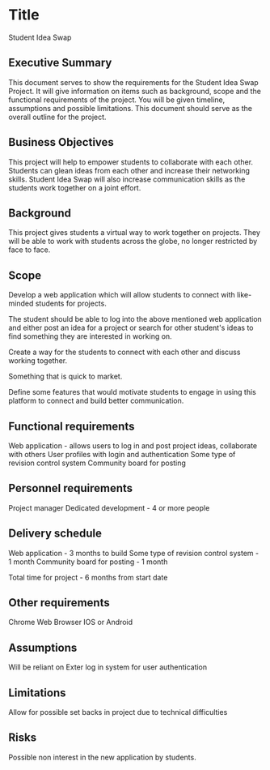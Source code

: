 # Title
Student Idea Swap

## Executive Summary

This document serves to show the requirements for the Student Idea Swap Project.  It will give information on items such as background, scope and the functional requirements of the project.  You will be given timeline, assumptions and possible limitations.  This document should serve as the overall outline for the project.


## Business Objectives

This project will help to empower students to collaborate with each other. Students can glean ideas from each other and increase their networking skills.  Student Idea Swap will also increase communication skills as the students work together on a joint effort.


## Background

This project gives students a virtual way to work together on projects.  They will be able to work with students across the globe, no longer restricted by face to face.  


## Scope
Develop a web application which will allow students to connect with like-minded students for projects.

The student should be able to log into the above mentioned web application and either post an idea for a project or search for other student's ideas to find something they are interested in working on.

Create a way for the students to connect with each other and discuss working together. 

Something that is quick to market. 

Define some features that would motivate students to engage in using this platform to connect and build better communication.


## Functional requirements

Web application - allows users to log in and post project ideas, collaborate with others
User profiles with login and authentication
Some type of revision control system
Community board for posting

## Personnel requirements

Project manager
Dedicated development - 4 or more people


## Delivery schedule

Web application - 3 months to build
Some type of revision control system - 1 month
Community board for posting - 1 month

Total time for project - 6 months from start date


## Other requirements

Chrome Web Browser
IOS or Android 


## Assumptions

Will be reliant on Exter log in system for user authentication


## Limitations

Allow for possible set backs in project due to technical difficulties 


## Risks

Possible non interest in the new application by students.  


